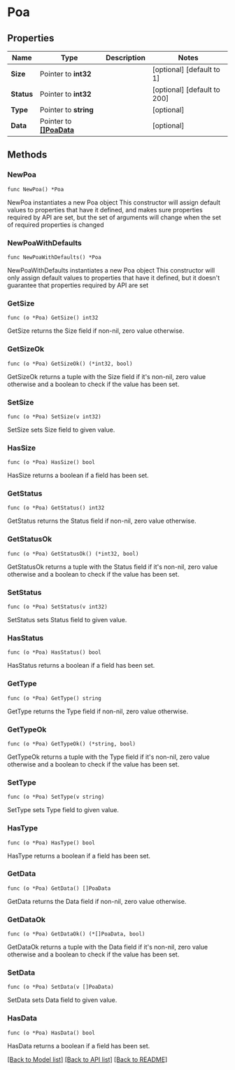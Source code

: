 # Poa

## Properties

Name | Type | Description | Notes
------------ | ------------- | ------------- | -------------
**Size** | Pointer to **int32** |  | [optional] [default to 1]
**Status** | Pointer to **int32** |  | [optional] [default to 200]
**Type** | Pointer to **string** |  | [optional] 
**Data** | Pointer to [**[]PoaData**](PoaData.md) |  | [optional] 

## Methods

### NewPoa

`func NewPoa() *Poa`

NewPoa instantiates a new Poa object
This constructor will assign default values to properties that have it defined,
and makes sure properties required by API are set, but the set of arguments
will change when the set of required properties is changed

### NewPoaWithDefaults

`func NewPoaWithDefaults() *Poa`

NewPoaWithDefaults instantiates a new Poa object
This constructor will only assign default values to properties that have it defined,
but it doesn't guarantee that properties required by API are set

### GetSize

`func (o *Poa) GetSize() int32`

GetSize returns the Size field if non-nil, zero value otherwise.

### GetSizeOk

`func (o *Poa) GetSizeOk() (*int32, bool)`

GetSizeOk returns a tuple with the Size field if it's non-nil, zero value otherwise
and a boolean to check if the value has been set.

### SetSize

`func (o *Poa) SetSize(v int32)`

SetSize sets Size field to given value.

### HasSize

`func (o *Poa) HasSize() bool`

HasSize returns a boolean if a field has been set.

### GetStatus

`func (o *Poa) GetStatus() int32`

GetStatus returns the Status field if non-nil, zero value otherwise.

### GetStatusOk

`func (o *Poa) GetStatusOk() (*int32, bool)`

GetStatusOk returns a tuple with the Status field if it's non-nil, zero value otherwise
and a boolean to check if the value has been set.

### SetStatus

`func (o *Poa) SetStatus(v int32)`

SetStatus sets Status field to given value.

### HasStatus

`func (o *Poa) HasStatus() bool`

HasStatus returns a boolean if a field has been set.

### GetType

`func (o *Poa) GetType() string`

GetType returns the Type field if non-nil, zero value otherwise.

### GetTypeOk

`func (o *Poa) GetTypeOk() (*string, bool)`

GetTypeOk returns a tuple with the Type field if it's non-nil, zero value otherwise
and a boolean to check if the value has been set.

### SetType

`func (o *Poa) SetType(v string)`

SetType sets Type field to given value.

### HasType

`func (o *Poa) HasType() bool`

HasType returns a boolean if a field has been set.

### GetData

`func (o *Poa) GetData() []PoaData`

GetData returns the Data field if non-nil, zero value otherwise.

### GetDataOk

`func (o *Poa) GetDataOk() (*[]PoaData, bool)`

GetDataOk returns a tuple with the Data field if it's non-nil, zero value otherwise
and a boolean to check if the value has been set.

### SetData

`func (o *Poa) SetData(v []PoaData)`

SetData sets Data field to given value.

### HasData

`func (o *Poa) HasData() bool`

HasData returns a boolean if a field has been set.


[[Back to Model list]](../README.md#documentation-for-models) [[Back to API list]](../README.md#documentation-for-api-endpoints) [[Back to README]](../README.md)


